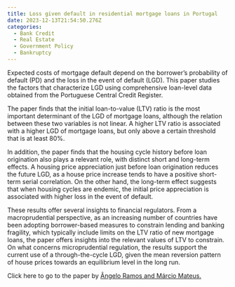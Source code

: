```yaml
---
title: Loss given default in residential mortgage loans in Portugal
date: 2023-12-13T21:54:50.276Z
categories:
  - Bank Credit
  - Real Estate
  - Government Policy
  - Bankruptcy
---
```

Expected costs of mortgage default depend on the borrower’s probability of default (PD) and the loss in the event of default (LGD). This paper studies the factors that characterize LGD using comprehensive loan-level data obtained from the Portuguese Central Credit Register.

The paper finds that the initial loan-to-value (LTV) ratio is the most important determinant of the LGD of mortgage loans, although the relation between these two variables is not linear. A higher LTV ratio is associated with a higher LGD of mortgage loans, but only above a certain threshold that is at least 80%. 

In addition, the paper finds that the housing cycle history before loan origination also plays a relevant role, with distinct short and long-term effects. A housing price appreciation just before loan origination reduces the future LGD, as a house price increase tends to have a positive short-term serial correlation. On the other hand, the long-term effect suggests that when housing cycles are endemic, the initial price appreciation is associated with higher loss in the event of default.

These results offer several insights to financial regulators. From a macroprudential perspective, as an increasing number of countries have been adopting borrower-based measures to constrain lending and banking fragility, which typically include limits on the LTV ratio of new mortgage loans, the paper offers insights into the relevant values of LTV to constrain. On what concerns microprudential regulation, the results support the current use of a through-the-cycle LGD, given the mean reversion pattern of house prices towards an equilibrium level in the long run.

Click here to go to the paper by [Ângelo Ramos and Márcio Mateus.](https://www.bportugal.pt/sites/default/files/anexos/papers/wp202318_0.pdf)